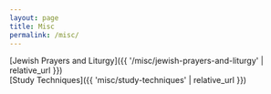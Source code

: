 ```yaml
---
layout: page
title: Misc
permalink: /misc/
---
```


[Jewish Prayers and Liturgy]({{ '/misc/jewish-prayers-and-liturgy' | relative_url }})  
[Study Techniques]({{ 'misc/study-techniques' | relative_url }})
